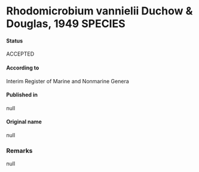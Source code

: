 Rhodomicrobium vannielii Duchow & Douglas, 1949 SPECIES
=======

#### Status
ACCEPTED

#### According to
Interim Register of Marine and Nonmarine Genera

#### Published in
null

#### Original name
null

### Remarks
null